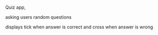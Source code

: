 Quiz app,

asking users random questions

displays tick when answer is correct and cross when answer is wrong

